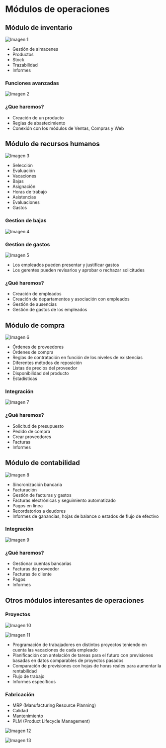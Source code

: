 # Módulos de operaciones

## Módulo de inventario

![Imagen 1](./img/imagen1.png)

- Gestión de almacenes
- Productos
- Stock
- Trazabilidad
- Informes

### Funciones avanzadas

![Imagen 2](./img/imagen2.png)

### ¿Que haremos?

- Creación de un producto
- Reglas de abastecimiento
- Conexión con los módulos de Ventas, Compras y Web

## Módulo de recursos humanos

![Imagen 3](./img/imagen3.png)

- Selección
- Evaluación
- Vacaciones
- Bajas
- Asignación
- Horas de trabajo
- Asistencias
- Evaluaciones
- Gastos

### Gestion de bajas

![Imagen 4](./img/imagen4.png)

### Gestion de gastos

![Imagen 5](./img/imagen5.png)

- Los empleados pueden presentar y justificar gastos
- Los gerentes pueden revisarlos y aprobar o rechazar solicitudes

### ¿Qué haremos?

- Creación de empleados
- Creación de departamentos y asociación con empleados
- Gestión de ausencias
- Gestión de gastos de los empleados

## Módulo de compra

![Imagen 6](./img/imagen6.png)

- Órdenes de proveedores
- Órdenes de compra
- Reglas de contratación en función de los niveles de existencias
- Diferentes métodos de reposición
- Listas de precios del proveedor
- Disponibilidad del producto
- Estadísticas

### Integración

![Imagen 7](./img/imagen7.png)

### ¿Qué haremos?

- Solicitud de presupuesto
- Pedido de compra
- Crear proveedores
- Facturas
- Informes

## Módulo de contabilidad

![Imagen 8](./img/imagen8.png)

- Sincronización bancaria
- Facturación
- Gestión de facturas y gastos
- Facturas electrónicas y seguimiento automatizado
- Pagos en línea
- Recordatorios a deudores
- Informes de ganancias, hojas de balance o estados de flujo de efectivo

### Integración

![Imagen 9](./img/imagen9.png)

### ¿Qué haremos?

- Gestionar cuentas bancarias
- Facturas de proveedor
- Facturas de cliente
- Pagos
- Informes

## Otros módulos interesantes de operaciones

### Proyectos

![Imagen 10](./img/imagen10.png)

![Imagen 11](./img/imagen11.png)

- Programación de trabajadores en distintos proyectos teniendo en cuenta las vacaciones de cada empleado
- Planificación con antelación de tareas para el futuro con previsiones basadas en datos comparables de proyectos pasados
- Comparación de previsiones con hojas de horas reales para aumentar la rentabilidad
- Flujo de trabajo
- Informes específicos

### Fabricación

- MRP (Manufacturing Resource Planning)
- Calidad
- Mantenimiento
- PLM (Product Lifecycle Management)

![Imagen 12](./img/imagen12.png)

![Imagen 13](./img/imagen13.png)
